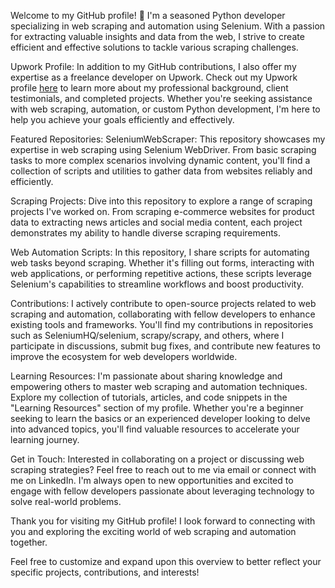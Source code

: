 Welcome to my GitHub profile! 🚀 I'm a seasoned Python developer specializing in web scraping and automation using Selenium. With a passion for extracting valuable insights and data from the web, I strive to create efficient and effective solutions to tackle various scraping challenges.

Upwork Profile:
In addition to my GitHub contributions, I also offer my expertise as a freelance developer on Upwork. Check out my Upwork profile [here](https://upwork.com/freelancers/tajveer04) to learn more about my professional background, client testimonials, and completed projects. Whether you're seeking assistance with web scraping, automation, or custom Python development, I'm here to help you achieve your goals efficiently and effectively.

Featured Repositories:
SeleniumWebScraper: This repository showcases my expertise in web scraping using Selenium WebDriver. From basic scraping tasks to more complex scenarios involving dynamic content, you'll find a collection of scripts and utilities to gather data from websites reliably and efficiently.

Scraping Projects: Dive into this repository to explore a range of scraping projects I've worked on. From scraping e-commerce websites for product data to extracting news articles and social media content, each project demonstrates my ability to handle diverse scraping requirements.

Web Automation Scripts: In this repository, I share scripts for automating web tasks beyond scraping. Whether it's filling out forms, interacting with web applications, or performing repetitive actions, these scripts leverage Selenium's capabilities to streamline workflows and boost productivity.

Contributions:
I actively contribute to open-source projects related to web scraping and automation, collaborating with fellow developers to enhance existing tools and frameworks. You'll find my contributions in repositories such as SeleniumHQ/selenium, scrapy/scrapy, and others, where I participate in discussions, submit bug fixes, and contribute new features to improve the ecosystem for web developers worldwide.

Learning Resources:
I'm passionate about sharing knowledge and empowering others to master web scraping and automation techniques. Explore my collection of tutorials, articles, and code snippets in the "Learning Resources" section of my profile. Whether you're a beginner seeking to learn the basics or an experienced developer looking to delve into advanced topics, you'll find valuable resources to accelerate your learning journey.

Get in Touch:
Interested in collaborating on a project or discussing web scraping strategies? Feel free to reach out to me via email or connect with me on LinkedIn. I'm always open to new opportunities and excited to engage with fellow developers passionate about leveraging technology to solve real-world problems.

Thank you for visiting my GitHub profile! I look forward to connecting with you and exploring the exciting world of web scraping and automation together.

Feel free to customize and expand upon this overview to better reflect your specific projects, contributions, and interests!
